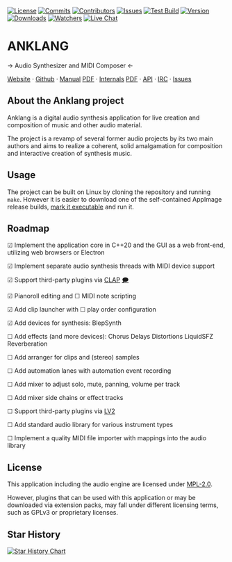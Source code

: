 <!-- BADGES -->
[![License][mpl2-badge]][mpl2-url]
[![Commits][commits-badge]][commits-url]
[![Contributors][contributors-badge]][contributors-url]
[![Issues][issues-badge]][issues-url]
[![Test Build][testing-badge]][testing-url]
[![Version][version-badge]][version-url]
[![Downloads][downloads-badge]][downloads-url]
[![Watchers][watchers-badge]][watchers-url]
[![Live Chat][irc-badge]][irc-url]
<!-- [![Stargazers][stars-badge]][stars-url] [![Forks][forks-badge]][forks-url] -->

<!-- HEADING -->
ANKLANG
=======

→ Audio Synthesizer and MIDI Composer ←

[Website](https://anklang.testbit.eu/) · [Github](https://github.com/tim-janik/anklang/) ·
[Manual](https://tim-janik.github.io/docs/anklang/anklang-manual.html) [PDF](https://tim-janik.github.io/docs/anklang/anklang-manual.pdf) ·
[Internals](https://tim-janik.github.io/docs/anklang/anklang-internals.html) [PDF](https://tim-janik.github.io/docs/anklang/anklang-internals.pdf) ·
[API](https://tim-janik.github.io/docs/anklang/files.html#search) ·
[IRC](https://web.libera.chat/#Anklang) ·
[Issues](https://github.com/tim-janik/anklang/issues)

<!-- ABOUT -->
## About the Anklang project

Anklang is a digital audio synthesis application for live creation and composition of music and other audio material.

The project is a revamp of several former audio projects by its two main authors
and aims to realize a coherent, solid amalgamation for composition and interactive
creation of synthesis music.

<!-- USAGE -->
## Usage

The project can be built on Linux by cloning the repository and running `make`.
However it is easier to download one of the self-contained AppImage release builds,
[mark it executable](https://discourse.appimage.org/t/how-to-run-an-appimage/80)
and run it.

<!-- ROADMAP -->
## Roadmap

☑  Implement the application core in C++20 and the GUI as a web front-end, utilizing web browsers or Electron

☑  Implement separate audio synthesis threads with MIDI device support

☑  Support third-party plugins via [CLAP](https://github.com/free-audio/clap) [🗩 ](https://www.kvraudio.com/forum/viewtopic.php?t=574861)

☑  Pianoroll editing and ☐ MIDI note scripting

☑  Add clip launcher with ☐ play order configuration

☑  Add devices for synthesis: BlepSynth

☐  Add effects (and more devices): Chorus Delays Distortions LiquidSFZ Reverberation

☐  Add arranger for clips and (stereo) samples

☐  Add automation lanes with automation event recording

☐  Add mixer to adjust solo, mute, panning, volume per track

☐  Add mixer side chains or effect tracks

☐  Support third-party plugins via [LV2](https://en.wikipedia.org/wiki/LV2)

☐  Add standard audio library for various instrument types

☐  Implement a quality MIDI file importer with mappings into the audio library

<!-- LICENSE.txt -->
## License

This application including the audio engine are licensed under
[MPL-2.0](https://github.com/tim-janik/anklang/blob/trunk/LICENSE).

However, plugins that can be used with this application or may be downloaded
via extension packs, may fall under different licensing terms, such as
GPLv3 or proprietary licenses.

## Star History

[![Star History Chart](https://api.star-history.com/svg?repos=tim-janik/Anklang&type=Timeline)](https://star-history.com/#tim-janik/Anklang)


<!-- MARKDOWN LINKS & IMAGES -->
<!-- https://www.markdownguide.org/basic-syntax/#reference-style-links -->
[commits-badge]: https://img.shields.io/github/commit-activity/w/tim-janik/anklang?label=Commits&style=for-the-badge&color=green
[commits-url]: https://github.com/tim-janik/anklang/commits
[contributors-badge]: https://img.shields.io/github/contributors/tim-janik/anklang.svg?style=for-the-badge&color=green
[contributors-url]: https://github.com/tim-janik/anklang/graphs/contributors
[coverity-badge]: https://img.shields.io/coverity/scan/23262.svg?style=for-the-badge
[downloads-badge]: https://img.shields.io/github/downloads/tim-janik/anklang/total?style=for-the-badge&color=blue
[downloads-url]: https://github.com/tim-janik/anklang/releases
[drivers-badge]: https://img.shields.io/badge/Drivers-MIDI%20|%20ALSA%20|%20%20Pulse%20|%20Jack-999?style=for-the-badge
[fix\me-badge]: https://img.shields.io/github/search/tim-janik/anklang/fix%6De?label=FIX%4DE&style=for-the-badge
[forks-badge]: https://img.shields.io/github/forks/tim-janik/anklang.svg?style=for-the-badge
[forks-url]: https://github.com/tim-janik/anklang/network/members
[irc-badge]: https://img.shields.io/badge/Live%20Chat-Libera%20IRC-blueviolet?style=for-the-badge
[irc-url]: https://web.libera.chat/#Anklang
[issues-badge]: https://img.shields.io/github/issues-raw/tim-janik/anklang.svg?style=for-the-badge
[issues-url]: https://github.com/tim-janik/anklang/issues
[mpl2-badge]: https://img.shields.io/static/v1?label=License&message=MPL-2&color=9c0&style=for-the-badge
[mpl2-url]: https://github.com/tim-janik/anklang/blob/trunk/LICENSE
[packages-badge]: https://img.shields.io/badge/Packages-AppImage%20|%20deb-999?style=for-the-badge
[stars-badge]: https://img.shields.io/github/stars/tim-janik/anklang.svg?style=for-the-badge
[stars-url]: https://github.com/tim-janik/anklang/stargazers
[testing-badge]: https://img.shields.io/github/actions/workflow/status/tim-janik/anklang/testing.yml?style=for-the-badge
[testing-url]: https://github.com/tim-janik/anklang/actions
[version-badge]: https://img.shields.io/github/v/release/tim-janik/anklang?label=version&style=for-the-badge
[version-url]: https://github.com/tim-janik/anklang/tags
[watchers-badge]: https://img.shields.io/github/watchers/tim-janik/anklang?style=for-the-badge
[watchers-url]: https://github.com/tim-janik/anklang/graphs/traffic
<!-- https://github.com/othneildrew/Best-README-Template -->
